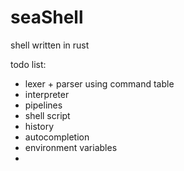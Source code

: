 # seaShell
shell written in rust

todo list:
- lexer + parser using command table
- interpreter
- pipelines
- shell script
- history
- autocompletion
- environment variables
- 